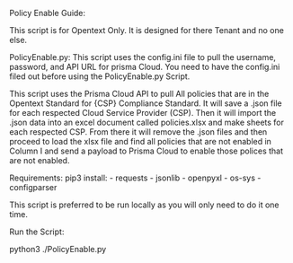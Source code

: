 Policy Enable Guide:

This script is for Opentext Only.  It is designed for there Tenant and no one else.

PolicyEnable.py:
This script uses the config.ini file to pull the username, password, and API URL for prisma Cloud.  You need to have the config.ini filed out before using the PolicyEnable.py Script.

This script uses the Prisma Cloud API to pull All policies that are in the Opentext Standard for {CSP} Compliance Standard.  It will save a .json file for each respected Cloud Service Provider (CSP).  Then it will import the .json data into an excel document called policies.xlsx and make sheets for each respected CSP.  From there it will remove the .json files and then proceed to load the xlsx file and find all policies that are not enabled in Column I and send a payload to Prisma Cloud to enable those polices that are not enabled.

Requirements:
pip3 install:
    - requests
    - jsonlib
    - openpyxl
    - os-sys
    - configparser

This script is preferred to be run locally as you will only need to do it one time.

Run the Script:

python3 ./PolicyEnable.py
